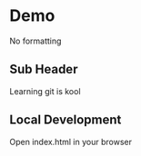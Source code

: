 # Demo

No formatting

## Sub Header

Learning git is kool

## Local Development

Open index.html in your browser
